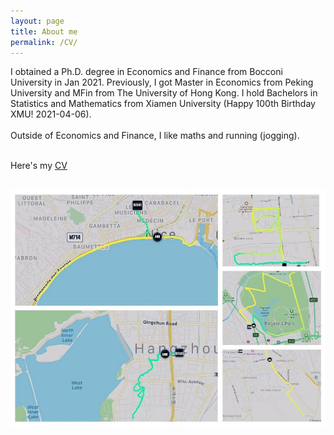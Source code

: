 ```yaml
---
layout: page
title: About me
permalink: /CV/
---
```

I obtained a Ph.D. degree in Economics and Finance from Bocconi University in Jan 2021. Previously, I got Master in Economics from Peking University and MFin from The University of Hong Kong. I hold Bachelors in Statistics and Mathematics from Xiamen University (Happy 100th Birthday XMU! 2021-04-06). 
<br><br>
Outside of Economics and Finance, I like maths and running (jogging).   
<br>


Here's my <a href="https://shasha-li.github.io/content/SHASHA%20LI%20CV.pdf" target="_blank">CV</a> 
<br><br>

<img src="/content/run.jpg" style="width:600px;"/>

<br><br>
